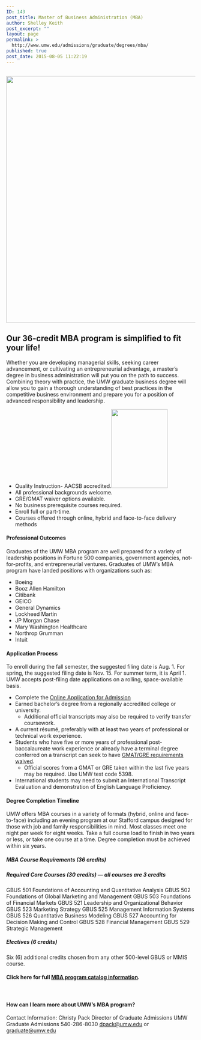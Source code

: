 ```yaml
---
ID: 143
post_title: Master of Business Administration (MBA)
author: Shelley Keith
post_excerpt: ""
layout: page
permalink: >
  http://www.umw.edu/admissions/graduate/degrees/mba/
published: true
post_date: 2015-08-05 11:22:19
---
```

<h2></h2>
<p data-wp-editing="1"><a href="http://www.umw.edu/admissions/wp-content/uploads/sites/6/2019/07/Web-mba-grad-pic.png"><img class="aligncenter size-page-feature-uncropped wp-image-48679" src="http://www.umw.edu/admissions/wp-content/uploads/sites/6/2019/07/Web-mba-grad-pic-1140x681.png" alt="" width="1100" height="657" /></a></p>

<h2><strong>Our 36-credit MBA program is simplified to fit your life!  </strong></h2>
<p data-wp-editing="1">Whether you are developing managerial skills, seeking career advancement, or cultivating an entrepreneurial advantage, a master’s degree in business administration will put you on the path to success. Combining theory with practice, the UMW graduate business degree will allow you to gain a thorough understanding of best practices in the competitive business environment and prepare you for a position of advanced responsibility and leadership.</p>

<ul>
 	<li>Quality Instruction- AACSB accredited.<a href="http://www.umw.edu/admissions/wp-content/uploads/sites/6/2019/07/AACSB-logo-accredited-vert-color-RGB-214x300.jpg"><img class="alignright wp-image-48677" src="http://www.umw.edu/admissions/wp-content/uploads/sites/6/2019/07/AACSB-logo-accredited-vert-color-RGB-214x300-214x300.jpg" alt="" width="150" height="210" data-wp-editing="1" /></a></li>
 	<li>All professional backgrounds welcome.</li>
 	<li>GRE/GMAT waiver options available.</li>
 	<li>No business prerequisite courses required.</li>
 	<li>Enroll full or part-time.</li>
 	<li>Courses offered through online, hybrid and face-to-face delivery methods</li>
</ul>
<h4><strong>Professional Outcomes </strong></h4>
Graduates of the UMW MBA program are well prepared for a variety of leadership positions in Fortune 500 companies, government agencies, not-for-profits, and entrepreneurial ventures. Graduates of UMW’s MBA program have landed positions with organizations such as:
<ul>
 	<li>Boeing</li>
 	<li>Booz Allen Hamilton</li>
 	<li>Citibank</li>
 	<li>GEICO</li>
 	<li>General Dynamics</li>
 	<li>Lockheed Martin</li>
 	<li>JP Morgan Chase</li>
 	<li>Mary Washington Healthcare</li>
 	<li>Northrop Grumman</li>
 	<li>Intuit</li>
</ul>
<h4><strong>Application Process</strong></h4>
To enroll during the fall semester, the suggested filing date is Aug. 1. For spring, the suggested filing date is Nov. 15. For summer term, it is April 1. UMW accepts post-filing date applications on a rolling, space-available basis.
<ul>
 	<li>Complete the <a href="https://admissions.umw.edu/apply/?sr=a8f154ae-97ae-4eca-8187-234651110b0e">Online Application for Admission</a></li>
 	<li>Earned bachelor’s degree from a regionally accredited college or university.
<ul>
 	<li>Additional official transcripts may also be required to verify transfer coursework.</li>
</ul>
</li>
 	<li>A current résumé, preferably with at least two years of professional or technical work experience.</li>
 	<li>Students who have five or more years of professional post-baccalaureate work experience or already have a terminal degree conferred on a transcript can seek to have <a href="http://www.umw.edu/admissions/graduate/advising/waiver/">GMAT/GRE requirements waived</a>.
<ul>
 	<li>Official scores from a GMAT or GRE taken within the last five years may be required. Use UMW test code 5398.</li>
</ul>
</li>
 	<li>International students may need to submit an International Transcript Evaluation and demonstration of English Language Proficiency.</li>
</ul>
<h4><strong>Degree Completion Timeline </strong></h4>
UMW offers MBA courses in a variety of formats (hybrid, online and face-to-face) including an evening program at our Stafford campus designed for those with job and family responsibilities in mind. Most classes meet one night per week for eight weeks. Take a full course load to finish in two years or less, or take one course at a time. Degree completion must be achieved within six years.
<h5><strong>MBA Course Requirements (36 credits)</strong></h5>
<h5><strong>Required Core Courses (30 credits) — all courses are 3 credits</strong></h5>
GBUS 501 Foundations of Accounting and Quantitative Analysis
GBUS 502 Foundations of Global Marketing and Management
GBUS 503 Foundations of Financial Markets
GBUS 521 Leadership and Organizational Behavior
GBUS 523 Marketing Strategy
GBUS 525 Management Information Systems
GBUS 526 Quantitative Business Modeling
GBUS 527 Accounting for Decision Making and Control
GBUS 528 Financial Management
GBUS 529 Strategic Management
<h5><strong>Electives (6 credits)</strong></h5>
Six (6) additional credits chosen from any other 500-level GBUS or MMIS course.
<h4>Click here for full <a href="http://publications.umw.edu/graduatecatalog/graduate-programs/college-of-business/mba/">MBA program catalog information</a>.</h4>
&nbsp;
<h4><strong>How can I learn more about UMW’s MBA program?</strong></h4>
Contact Information:
Christy Pack
Director of Graduate Admissions
UMW Graduate Admissions
540-286-8030
<a href="mailto:dharger@umw.edu">dpack@umw.edu</a> or <a href="mailto:graduate@umw.edu">graduate@umw.edu</a>